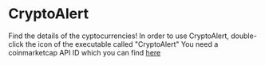 # CryptoAlert
Find the details of the cyptocurrencies!
In order to use CryptoAlert, double-click the icon of the executable called "CryptoAlert"
You need a coinmarketcap API ID which you can find [here](https://pro.coinmarketcap.com)
